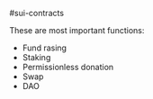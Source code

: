 #sui-contracts

These are most important functions:
- Fund rasing
- Staking
- Permissionless donation
- Swap
- DAO
